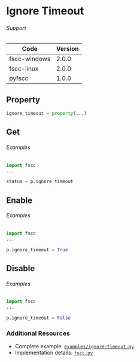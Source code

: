 # Ignore Timeout

###### Support
| Code | Version |
| ---- | ------- |
| fscc-windows | 2.0.0 |
| fscc-linux | 2.0.0 |
| pyfscc | 1.0.0 |


## Property
```python
ignore_timeout = property(...)
```


## Get
###### Examples
```python
import fscc
...

status = p.ignore_timeout
```


## Enable
###### Examples
```python
import fscc
...

p.ignore_timeout = True
```


## Disable
###### Examples
```python
import fscc
...

p.ignore_timeout = False
```


### Additional Resources
- Complete example: [`examples/ignore-timeout.py`](../examples/ignore-timeout.py)
- Implementation details: [`fscc.py`](../fscc/port.py)
